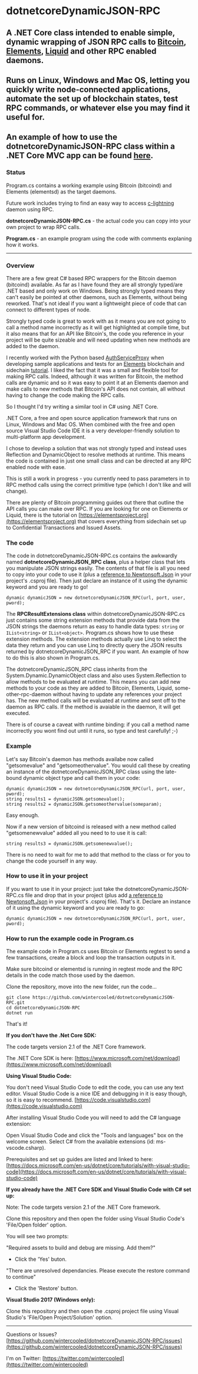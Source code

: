 # dotnetcoreDynamicJSON-RPC
## A .NET Core class intended to enable simple, dynamic wrapping of JSON RPC calls to [Bitcoin](https://github.com/bitcoin/bitcoin), [Elements](https://elementsproject.org/), [Liquid](https://blockstream.com/liquid/) and other RPC enabled daemons.

## Runs on Linux, Windows and Mac OS, letting you quickly write node-connected applications, automate the set up of blockchain states, test RPC commands, or whatever else you may find it useful for.

## An example of how to use the dotnetcoreDynamicJSON-RPC class within a .NET Core MVC app can be found [here](https://github.com/wintercooled/dotnetcoreDynamicJSON-RPC_MVCExample).

### Status

Program.cs contains a working example using Bitcoin (bitcoind) and Elements (elementsd) as the target daemons.

Future work includes trying to find an easy way to access [c-lightning](https://github.com/ElementsProject/lightning) daemon using RPC.

**dotnetcoreDynamicJSON-RPC.cs** - the actual code you can copy into your own project to wrap RPC calls.

**Program.cs** - an example program using the code with comments explaning how it works.

* * * 

### Overview

There are a few great C# based RPC wrappers for the Bitcoin daemon (bitcoind) available. As far as I have found they are all strongly typed/are .NET based and only work on Windows. Being strongly typed means they can't easily be pointed at other daemons, such as Elements, without being reworked. That's not ideal if you want a lightweight piece of code that can connect to different types of node.

Strongly typed code is great to work with as it means you are not going to call a method name incorrectly as it will get highlighted at compile time, but it also means that for an API like Bitcoin's, the code you reference in your project will be quite sizeable and will need updating when new methods are added to the daemon. 

I recently worked with the Python based [AuthServiceProxy](https://github.com/jgarzik/python-bitcoinrpc) when developing sample applications and tests for an [Elements](https://github.com/ElementsProject/elements) blockchain and sidechain [tutorial](https://elementsproject.org/elements-code-tutorial/overview). I liked the fact that it was a small and flexible tool for making RPC calls. Indeed, although it was written for Bitcoin, the method calls are dynamic and so it was easy to point it at an Elements daemon and make calls to new methods that Bitcoin's API does not contain, all without having to change the code making the RPC calls. 

So I thought I'd try writing a similar tool in C# using .NET Core. 

.NET Core, a free and open source application framework that runs on Linux, Windows and Mac OS. When combined with the free and open source Visual Studio Code IDE it is a very developer-friendly solution to multi-platform app development.

I chose to develop a solution that was not strongly typed and instead uses Reflection and DynamicObject to resolve methods at runtime. This means the code is contained in just one small class and can be directed at any RPC enabled node with ease.

This is still a work in progress - you currently need to pass parameters in to RPC method calls using the correct primitive type (which I don't like and will change).

There are plenty of Bitcoin programming guides out there that outline the API calls you can make over RPC. If you are looking for one on Elements or Liquid, there is the tutorial on [https://elementsproject.org](https://elementsproject.org) that covers everything from sidechain set up to Confidential Transactions and Issued Assets.

### The code

The code in dotnetcoreDynamicJSON-RPC.cs contains the awkwardly named **dotnetcoreDynamicJSON_RPC class**, plus a helper class that lets you manipulate JSON strings easily. The contents of that file is all you need to copy into your code to use it (plus a [reference to Newtonsoft.Json](https://github.com/wintercooled/dotnetcoreDynamicJSON-RPC/blob/master/dotnetcoreDynamicJSON-RPC.csproj) in your project's .csproj file). Then just declare an instance of it using the dynamic keyword and you are ready to go!

```dynamic dynamicJSON = new dotnetcoreDynamicJSON_RPC(url, port, user, pword);```

The **RPCResultExtensions class** within dotnetcoreDynamicJSON-RPC.cs just contains some string extension methods that provide data from the JSON strings the daemons return as easy to handle data types: ```string``` or ```IList<string>``` or ```IList<object>```. Program.cs shows how to use these extension methods. The extension methods actually use Linq to select the data they return and you can use Linq to directly query the JSON results returned by dotnetcoreDynamicJSON_RPC if you want. An example of how to do this is also shown in Program.cs.

The dotnetcoreDynamicJSON_RPC class inherits from the System.Dynamic.DynamicObject class and also uses System.Reflection to allow methods to be evaluated at runtime. This means you can add new methods to your code as they are added to Bitcoin, Elements, Liquid, some-other-rpc-daemon without having to update any references your project has. The new method calls will be evaluated at runtime and sent off to the daemon as RPC calls. If the method is avaiable in the daemon, it will get executed.

There is of course a caveat with runtime binding: if you call a method name incorrectly you wont find out until it runs, so type and test carefully! ;-)

### Example

Let's say Bitcoin's daemon has methods availabe now called "getsomevalue" and "getsomeothervalue". You would call these by creating an instance of the dotnetcoreDynamicJSON_RPC class using the late-bound dynamic object type and call them in your code:

~~~~
dynamic dynamicJSON = new dotnetcoreDynamicJSON_RPC(url, port, user, pword);
string results1 = dynamicJSON.getsomevalue();
string results2 = dynamicJSON.getsomeothervalue(someparam);
~~~~

Easy enough.

Now if a new version of bitcoind is released with a new method called "getsomenewvalue" added all you need to to use it is call:

~~~~
string results3 = dynamicJSON.getsomenewvalue();
~~~~

There is no need to wait for me to add that method to the class or for you to change the code yourself in any way.

### How to use it in your project

If you want to use it in your project: just take the dotnetcoreDynamicJSON-RPC.cs file and drop that in your project (plus add [a reference to Newtonsoft.Json](https://github.com/wintercooled/dotnetcoreDynamicJSON-RPC/blob/master/dotnetcoreDynamicJSON-RPC.csproj) in your project's .csproj file). That's it. Declare an instance of it using the dynamic keyword and you are ready to go: 

```dynamic dynamicJSON = new dotnetcoreDynamicJSON_RPC(url, port, user, pword);```

### How to run the example code in Program.cs

The example code in Program.cs uses Bitcoin or Elements regtest to send a few transactions, create a block and loop the transaction outputs in it.

Make sure bitcoind or elementsd is running in regtest mode and the RPC details in the code match those used by the daemon.

Clone the repository, move into the new folder, run the code...
~~~~
git clone https://github.com/wintercooled/dotnetcoreDynamicJSON-RPC.git
cd dotnetcoreDynamicJSON-RPC 
dotnet run
~~~~

That's it!

**If you don't have the .Net Core SDK:**

The code targets version 2.1 of the .NET Core framework.

The .NET Core SDK is here: [https://www.microsoft.com/net/download](https://www.microsoft.com/net/download)

**Using Visual Studio Code:**

You don't need Visual Studio Code to edit the code, you can use any text editor. Visual Studio Code is a nice IDE and debugging in it is easy though, so it is easy to recommend. [https://code.visualstudio.com](https://code.visualstudio.com)

After installing Visual Studio Code you will need to add the C# language extension: 

Open Visual Studio Code and click the "Tools and languages" box on the welcome screen. Select C# from the available extensions (id: ms-vscode.csharp). 

Prerequisites and set up guides are listed and linked to here: [https://docs.microsoft.com/en-us/dotnet/core/tutorials/with-visual-studio-code](https://docs.microsoft.com/en-us/dotnet/core/tutorials/with-visual-studio-code)

**If you already have the .NET Core SDK and Visual Studio Code with C# set up:**

Note: The code targets version 2.1 of the .NET Core framework.

Clone this repository and then open the folder using Visual Studio Code's 'File/Open folder' option.

You will see two prompts:

"Required assets to build and debug are missing. Add them?"

- Click the 'Yes' buton.

"There are unresolved dependancies. Please execute the restore command to continue"

- Click the 'Restore' button.

**Visual Studio 2017 (Windows only):**

Clone this repository and then open the .csproj project file using Visual Studio's 'File/Open Project/Solution' option.

* * * 

Questions or Issues? [https://github.com/wintercooled/dotnetcoreDynamicJSON-RPC/issues](https://github.com/wintercooled/dotnetcoreDynamicJSON-RPC/issues)

I'm on Twitter: [https://twitter.com/wintercooled](https://twitter.com/wintercooled)
